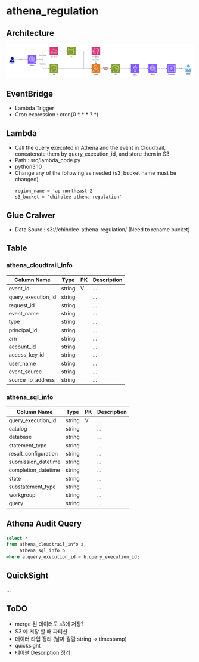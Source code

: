 # athena_regulation

## Architecture
![](img/2024-01-26-10-19-23.png)

## EventBridge
- Lambda Trigger
- Cron expression : cron(0 * * * ? *)


## Lambda
- Call the query executed in Athena and the event in Cloudtrail, concatenate them by query_execution_id, and store them in S3
- Path : src/lambda_code.py
- python3.10
- Change any of the following as needed (s3_bucket name must be changed)
    ```
    region_name = 'ap-northeast-2'
    s3_bucket = 'chiholee-athena-regulation'
    ```

## Glue Cralwer
- Data Soure : s3://chiholee-athena-regulation/ (Need to rename bucket)

## Table
### athena_cloudtrail_info
| Column Name | Type | PK | Description |
| -------- | -------- | -------- | -------- |
| event_id | string | V | ... |
| query_execution_id | string |  | ... |
| request_id | string |  | ... |
| event_name | string |  | ... |
| type | string |  | ... |
| principal_id | string |  | ... |
| arn | string |  | ... |
| account_id | string |  | ... |
| access_key_id | string |  | ... |
| user_name | string |  | ... |
| event_source | string |  | ... |
| source_ip_address | string |  | ... |


### athena_sql_info
| Column Name | Type | PK  | Description |
| ----------- | ---- | --- | ----------- |
| query_execution_id | string | V | ...|
| catalog | string | | ...|
| database | string | | ...|
| statement_type | string | | ...|
| result_configuration | string | | ...|
| submission_datetime | string | | ...|
| completion_datetime | string | | ...|
| state | string | | ...|
| substatement_type | string | | ...|
| workgroup | string | | ...|
| query | string | | ...|


## Athena Audit Query
```sql
select *
from athena_cloudtrail_info a,
     athena_sql_info b
where a.query_execution_id = b.query_execution_id;
```

## QuickSight
...


## ToDO
- merge 된 데이터도 s3에 저장?
- S3 에 저장 할 때 파티션
- 데이터 타입 정리 (날짜 컬럼 string -> timestamp)
- quicksight
- 테이블 Description 정리